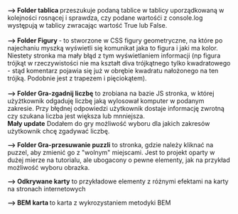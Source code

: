<b>--> Folder tablica </b> przeszukuje podaną tablice w tablicy uporządkowaną w kolejności rosnącej i sprawdza, czy podane wartośći z console.log występują w tablicy zwracając wartość True lub False.
</br></br>
<b>--> Folder Figury </b> - to stworzone w CSS figury geometryczne, na które po najechaniu myszką wyświetli się komunikat jaka to figura i jaki ma kolor. Niestety stronka ma mały błąd z tym wyświetlaniem informacji (np figura trójkąt w rzeczywistości nie ma kształt diva trójkątnego tylko kwadratowego - stąd komentarz pojawia się już w obrębie kwadratu nałożonego na ten trójką. Podobnie jest z trapezem i pięciokątem).
</br></br>
<b>--> Folder Gra-zgadnij liczbę</b> to zrobiana na bazie JS stronka, w której użyżtkownik odgaduję liczbę jaką wylosował komputer w podanym zakresie. Przy błędnej odpowiedzi użytkownik dostaje informację zwrotną czy szukana liczba jest większa lub mnniejsza.
</br> <b>Mały update</b> Dodałem do gry możliwość wyboru dla jakich zakresów użytkownik chcę zgadywać liczbę.

<b>--> Folder Gra-przesuwanie puzzli</b> to stronka, gdzie należy kliknać na puzzel, aby zmienić go z "wolnym" miejscami. Jest to projekt oparty w dużej mierze na tutorialu, ale ubogacony o pewne elementy, jak na przykład możliwość wyboru obrazka.

<b>--> Odkrywane karty</b> to przykładowe elementy z różnymi efektami na karty na stronach internetowych

<b>--> BEM karta </b> to karta z wykrozystaniem metodyki BEM
